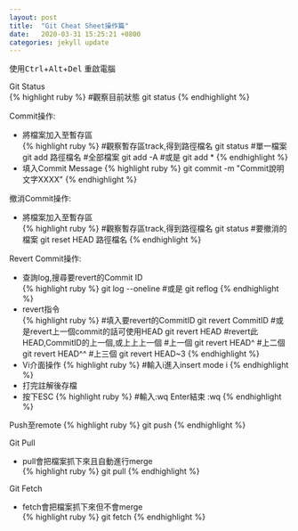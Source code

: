 ```yaml
---
layout: post
title:  "Git Cheat Sheet操作篇"
date:   2020-03-31 15:25:21 +0800
categories: jekyll update
---
```

使用<kbd>Ctrl</kbd>+<kbd>Alt</kbd>+<kbd>Del</kbd> 重啟電腦

Git Status  
{% highlight ruby %}
#觀察目前狀態
git status
{% endhighlight %}

Commit操作:  
- 將檔案加入至暫存區     
{% highlight ruby %}
#觀察暫存區track,得到路徑檔名
git status
#單一檔案
git add 路徑檔名
#全部檔案
git add -A
#或是
git add *
{% endhighlight %}  
- 填入Commit Message 
{% highlight ruby %}
git commit -m "Commit說明文字XXXX"
{% endhighlight %} 

撤消Commit操作:  
- 將檔案加入至暫存區     
{% highlight ruby %}
#觀察暫存區track,得到路徑檔名
git status
#要撤消的檔案
git reset HEAD 路徑檔名
{% endhighlight %} 

Revert Commit操作:  
- 查詢log,搜尋要revert的Commit ID     
{% highlight ruby %}
git log --oneline 
#或是
git reflog
{% endhighlight %} 
- revert指令  
{% highlight ruby %}
#填入要revert的CommitID
git revert CommitID
#或是revert上一個commit的話可使用HEAD
git revert HEAD
#revert此HEAD,CommitID的上一個,或上上上一個
#上一個
git revert HEAD^
#上二個
git revert HEAD^^
#上三個
git revert HEAD~3 
{% endhighlight %}
- Vi介面操作 
{% highlight ruby %}
#輸入i進入insert mode
i
{% endhighlight %}
- 打完註解後存檔 
- 按下ESC
{% highlight ruby %}
#輸入:wq Enter結束
:wq
{% endhighlight %}

Push至remote
{% highlight ruby %}
git push
{% endhighlight %} 

Git Pull  
- pull會把檔案抓下來且自動進行merge  
{% highlight ruby %}
git pull
{% endhighlight %} 

Git Fetch  
- fetch會把檔案抓下來但不會merge  
{% highlight ruby %}
git fetch
{% endhighlight %} 

[jekyll-docs]: https://jekyllrb.com/docs/home
[jekyll-gh]:   https://github.com/jekyll/jekyll
[jekyll-talk]: https://talk.jekyllrb.com/
